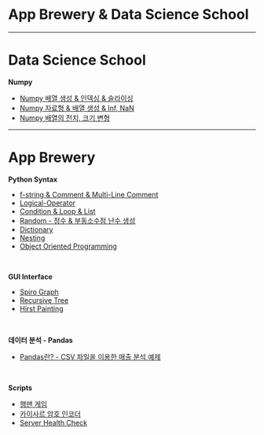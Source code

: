 # App Brewery & Data Science School

---

# Data Science School

**Numpy**

- [Numpy 배열 생성 & 인덱싱 & 슬라이싱](./Data-Science-School/Numpy/Numpy-1.ipynb)
- [Numpy 자료형 & 배열 생성 & Inf, NaN](./Data-Science-School/Numpy/Numpy-2.ipynb)
- [Numpy 배열의 전치, 크기 변형](./Data-Science-School/Numpy/Numpy-3.ipynb)

---

# App Brewery

**Python Syntax**

- [f-string & Comment & Multi-Line Comment](Brewery/Description/syntax/String.md)
- [Logical-Operator](Brewery/Description/syntax/Logical-Operator.md)
- [Condition & Loop & List](Brewery/Description/syntax/Condition-Loop-List.md)
- [Random - 정수 & 부동소수점 난수 생성](Brewery/Description/syntax/Random.md)
- [Dictionary](Brewery/Description/syntax/Dictionary.md)
- [Nesting](Brewery/Description/syntax/Nesting.md)
- [Object Oriented Programming](Brewery/Description/syntax/OOP.md)

<br>

**GUI Interface**

- [Spiro Graph](Brewery/GUI/turtle-spirograph.py)
- [Recursive Tree](Brewery/GUI/turtle-recursive.py)
- [Hirst Painting](Brewery/GUI/turtle-hirst-painting.py)

<br>

**데이터 분석 - Pandas**

- [Pandas란? - CSV 파일을 이용한 매출 분석 예제](Brewery/Description/pandas/Pandas.md)

<br>

**Scripts**

- [행맨 게임](Brewery/Hangman/main.py)
- [카이사르 암호 인코더](Brewery/Caesar/main.py)
- [Server Health Check](./Scripts/Health-Check.py)